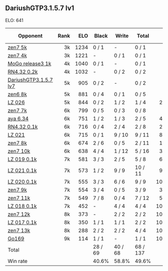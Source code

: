 ## DariushGTP3.1.5.7 lv1 ##

ELO: 641

Opponent | Rank | ELO | Black | Write | Total | Win rate
---------|-----:|----:|-------|-------|-------|-------:
[zen7 5k](zen7%205k.md) | 3k | 1234 | 0 / 1 | - | 0 / 1 | 0.0%
[zen7 4k](zen7%204k.md) | 3k | 1221 | - | 0 / 1 | 0 / 1 | 0.0%
[MoGo release3 1k](MoGo%20release3%201k.md) | 4k | 1040 | 0 / 1 | - | 0 / 1 | 0.0%
[RN4.32 0.2k](RN4.32%200.2k.md) | 4k | 1032 | - | 0 / 2 | 0 / 2 | 0.0%
[DariushGTP3.1.5.7 lv7](DariushGTP3.1.5.7%20lv7.md) | 5k | 905 | 0 / 2 | - | 0 / 2 | 0.0%
[zen6 8k](zen6%208k.md) | 5k | 881 | 0 / 4 | 0 / 1 | 0 / 5 | 0.0%
[LZ 026](LZ%20026.md) | 5k | 844 | 0 / 2 | 1 / 2 | 1 / 4 | 25.0%
[zen7 7k](zen7%207k.md) | 6k | 799 | 0 / 5 | 0 / 3 | 0 / 8 | 0.0%
[aya 6.34](aya%206.34.md) | 6k | 751 | 1 / 2 | 1 / 3 | 2 / 5 | 40.0%
[RN4.32 0.1k](RN4.32%200.1k.md) | 6k | 716 | 0 / 4 | 2 / 4 | 2 / 8 | 25.0%
[LZ 021](LZ%20021.md) | 6k | 715 | 0 / 1 | 9 / 10 | 9 / 11 | 81.8%
[zen7 8k](zen7%208k.md) | 6k | 674 | 2 / 6 | 0 / 5 | 2 / 11 | 18.2%
[zen7 10k](zen7%2010k.md) | 6k | 638 | 4 / 4 | 1 / 12 | 5 / 16 | 31.3%
[LZ 019 0.1k](LZ%20019%200.1k.md) | 7k | 581 | 3 / 3 | 2 / 5 | 5 / 8 | 62.5%
[LZ 021 0.1k](LZ%20021%200.1k.md) | 7k | 573 | 1 / 2 | 9 / 9 | 10 / 11 | 90.9%
[LZ 020 0.1k](LZ%20020%200.1k.md) | 7k | 555 | 3 / 3 | 6 / 6 | 9 / 9 | 100.0%
[zen7 9k](zen7%209k.md) | 7k | 554 | 3 / 4 | 0 / 5 | 3 / 9 | 33.3%
[zen7 11k](zen7%2011k.md) | 7k | 549 | 7 / 8 | 0 / 4 | 7 / 12 | 58.3%
[LZ 018 0.1k](LZ%20018%200.1k.md) | 7k | 452 | - | 4 / 4 | 4 / 4 | 100.0%
[zen7 12k](zen7%2012k.md) | 8k | 373 | - | 2 / 2 | 2 / 2 | 100.0%
[LZ 017 0.1k](LZ%20017%200.1k.md) | 8k | 350 | 1 / 1 | 1 / 1 | 2 / 2 | 100.0%
[zen7 13k](zen7%2013k.md) | 8k | 288 | 2 / 2 | 2 / 2 | 4 / 4 | 100.0%
[Go169](Go169.md) | 9k | 114 | 1 / 1 | - | 1 / 1 | 100.0%
Total | | | 28 / 69 | 40 / 68 | 68 / 137 | 
Win rate| | | 40.6% | 58.8% | 49.6% | 
